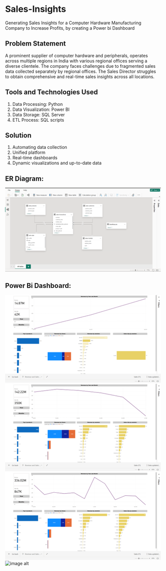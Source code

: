 # Sales-Insights
Generating Sales Insights for a Computer Hardware Manufacturing Company to Increase Profits, by creating a Power bi Dashboard

## Problem Statement
A prominent supplier of computer hardware and peripherals, operates across multiple regions in India with various regional offices serving a diverse clientele. The company faces challenges due to fragmented sales data collected separately by regional offices. The Sales Director struggles to obtain comprehensive and real-time sales insights across all locations.

## Tools and Technologies Used
1. Data Processing: Python 
2. Data Visualization: Power BI
3. Data Storage: SQL Server 
4. ETL Process: SQL scripts 

## Solution
1. Automating data collection
2. Unified platform
3. Real-time dashboards
4. Dynamic visualizations and up-to-date data

## ER Diagram:
![image alt](https://github.com/aafreenmo/Sales-Insights/blob/f99713a4ecf15ba7e459496c1ab783aba72c3a6e/Images/Screenshot%20(10).png)

## Power Bi Dashboard:
![image alt](https://github.com/aafreenmo/Sales-Insights/blob/de75dcf988a5391a88d80d6d369e03500dc444e6/Images/Screenshot%20(9).png)
![image alt](https://github.com/aafreenmo/Sales-Insights/blob/3f5aa49064bce7297ebf3eb340158dd66060b3d8/Images/Screenshot%20(8).png)
![image alt](https://github.com/aafreenmo/Sales-Insights/blob/675ecb9ce6a2f9907d61f0166c3c463331388789/Images/Screenshot%20(7).png)
![image alt]()



